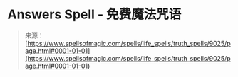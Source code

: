 <!--yml

category: 未分类

date: 2024-06-12 18:44:46

-->

# Answers Spell - 免费魔法咒语

> 来源：[https://www.spellsofmagic.com/spells/life_spells/truth_spells/9025/page.html#0001-01-01](https://www.spellsofmagic.com/spells/life_spells/truth_spells/9025/page.html#0001-01-01)
